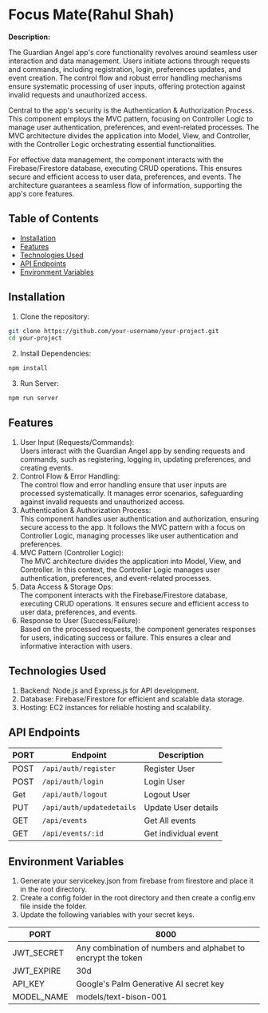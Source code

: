# Focus Mate(Rahul Shah)

**Description:**

The Guardian Angel app's core functionality revolves around seamless user interaction and data management. Users initiate actions through requests and commands, including registration, login, preferences updates, and event creation. The control flow and robust error handling mechanisms ensure systematic processing of user inputs, offering protection against invalid requests and unauthorized access.

Central to the app's security is the Authentication & Authorization Process. This component employs the MVC pattern, focusing on Controller Logic to manage user authentication, preferences, and event-related processes. The MVC architecture divides the application into Model, View, and Controller, with the Controller Logic orchestrating essential functionalities.

For effective data management, the component interacts with the Firebase/Firestore database, executing CRUD operations. This ensures secure and efficient access to user data, preferences, and events. The architecture guarantees a seamless flow of information, supporting the app's core features.

## Table of Contents

- [Installation](#installation)
- [Features](#features)
- [Technologies Used](#technologies-used)
- [API Endpoints](#api-endpoints)
- [Environment Variables](#environment-variables)

## Installation

1. Clone the repository:

```bash
git clone https://github.com/your-username/your-project.git
cd your-project
```

2. Install Dependencies:

```bash
npm install
```

3. Run Server:

```bash
npm run server
```

## Features

1. User Input (Requests/Commands):  
   Users interact with the Guardian Angel app by sending requests and commands, such as registering, logging in, updating preferences, and creating events.
2. Control Flow & Error Handling:  
   The control flow and error handling ensure that user inputs are processed systematically. It manages error scenarios, safeguarding against invalid requests and unauthorized access.
3. Authentication & Authorization Process:  
   This component handles user authentication and authorization, ensuring secure access to the app. It follows the MVC pattern with a focus on Controller Logic, managing processes like user authentication and preferences.
4. MVC Pattern (Controller Logic):  
   The MVC architecture divides the application into Model, View, and Controller. In this context, the Controller Logic manages user authentication, preferences, and event-related processes.
5. Data Access & Storage Ops:  
   The component interacts with the Firebase/Firestore database, executing CRUD operations. It ensures secure and efficient access to user data, preferences, and events.
6. Response to User (Success/Failure):  
   Based on the processed requests, the component generates responses for users, indicating success or failure. This ensures a clear and informative interaction with users.

## Technologies Used

1. Backend: Node.js and Express.js for API development.
2. Database: Firebase/Firestore for efficient and scalable data storage.
3. Hosting: EC2 instances for reliable hosting and scalability.

## API Endpoints

| PORT | Endpoint                  | Description          |
| ---- | ------------------------- | -------------------- |
| POST | `/api/auth/register`      | Register User        |
| POST | `/api/auth/login`         | Login User           |
| Get  | `/api/auth/logout`        | Logout User          |
| PUT  | `/api/auth/updatedetails` | Update User details  |
| GET  | `/api/events`             | Get All events       |
| GET  | `/api/events/:id`         | Get individual event |

## Environment Variables

1. Generate your servicekey.json from firebase from firestore and place it in the root directory.
2. Create a config folder in the root directory and then create a config.env file inside the folder.
3. Update the following variables with your secret keys.

| PORT       | 8000                                                         |
| ---------- | ------------------------------------------------------------ |
| JWT_SECRET | Any combination of numbers and alphabet to encrypt the token |
| JWT_EXPIRE | 30d                                                          |
| API_KEY    | Google's Palm Generative AI secret key                       |
| MODEL_NAME | models/text-bison-001                                        |
